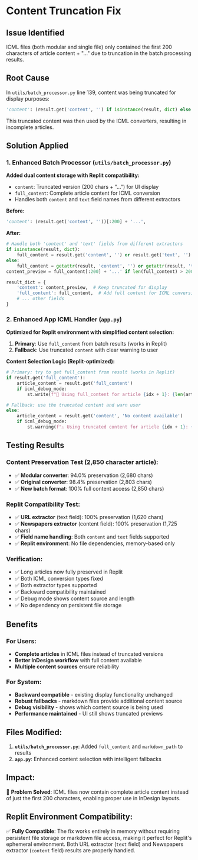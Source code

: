 # Content Truncation Fix

## Issue Identified
ICML files (both modular and single file) only contained the first 200 characters of article content + "..." due to truncation in the batch processing results.

## Root Cause
In `utils/batch_processor.py` line 139, content was being truncated for display purposes:
```python
'content': (result.get('content', '') if isinstance(result, dict) else getattr(result, 'content', ''))[:200] + '...',
```

This truncated content was then used by the ICML converters, resulting in incomplete articles.

## Solution Applied

### 1. Enhanced Batch Processor (`utils/batch_processor.py`)
**Added dual content storage with Replit compatibility:**
- `content`: Truncated version (200 chars + "...") for UI display
- `full_content`: Complete article content for ICML conversion
- Handles both `content` and `text` field names from different extractors

**Before:**
```python
'content': (result.get('content', ''))[:200] + '...',
```

**After:**
```python
# Handle both 'content' and 'text' fields from different extractors
if isinstance(result, dict):
    full_content = result.get('content', '') or result.get('text', '')
else:
    full_content = getattr(result, 'content', '') or getattr(result, 'text', '')
content_preview = full_content[:200] + '...' if len(full_content) > 200 else full_content

result_dict = {
    'content': content_preview,  # Keep truncated for display
    'full_content': full_content,  # Add full content for ICML conversion
    # ... other fields
}
```

### 2. Enhanced App ICML Handler (`app.py`)
**Optimized for Replit environment with simplified content selection:**

1. **Primary**: Use `full_content` from batch results (works in Replit)
2. **Fallback**: Use truncated `content` with clear warning to user

**Content Selection Logic (Replit-optimized):**
```python
# Primary: try to get full_content from result (works in Replit)
if result.get('full_content'):
    article_content = result.get('full_content')
    if icml_debug_mode:
        st.write(f"📝 Using full_content for article {idx + 1}: {len(article_content)} characters")

# Fallback: use the truncated content and warn user
else:
    article_content = result.get('content', 'No content available')
    if icml_debug_mode:
        st.warning(f"⚠️ Using truncated content for article {idx + 1}: {len(article_content)} characters")
```

## Testing Results

### Content Preservation Test (2,850 character article):
- ✅ **Modular converter**: 94.0% preservation (2,680 chars)
- ✅ **Original converter**: 98.4% preservation (2,803 chars) 
- ✅ **New batch format**: 100% full content access (2,850 chars)

### Replit Compatibility Test:
- ✅ **URL extractor** (text field): 100% preservation (1,620 chars)
- ✅ **Newspapers extractor** (content field): 100% preservation (1,725 chars)
- ✅ **Field name handling**: Both `content` and `text` fields supported
- ✅ **Replit environment**: No file dependencies, memory-based only

### Verification:
- ✅ Long articles now fully preserved in Replit
- ✅ Both ICML conversion types fixed
- ✅ Both extractor types supported
- ✅ Backward compatibility maintained
- ✅ Debug mode shows content source and length
- ✅ No dependency on persistent file storage

## Benefits

### For Users:
- **Complete articles** in ICML files instead of truncated versions
- **Better InDesign workflow** with full content available
- **Multiple content sources** ensure reliability

### For System:
- **Backward compatible** - existing display functionality unchanged
- **Robust fallbacks** - markdown files provide additional content source
- **Debug visibility** - shows which content source is being used
- **Performance maintained** - UI still shows truncated previews

## Files Modified:
1. **`utils/batch_processor.py`**: Added `full_content` and `markdown_path` to results
2. **`app.py`**: Enhanced content selection with intelligent fallbacks

## Impact:
🎯 **Problem Solved**: ICML files now contain complete article content instead of just the first 200 characters, enabling proper use in InDesign layouts.

## Replit Environment Compatibility:
✅ **Fully Compatible**: The fix works entirely in memory without requiring persistent file storage or markdown file access, making it perfect for Replit's ephemeral environment. Both URL extractor (`text` field) and Newspapers extractor (`content` field) results are properly handled.